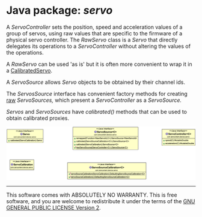# Java package: _servo_

A _ServoController_ sets the position, speed and acceleration values of a group of servos, using raw values that are specific to the firmware of a physical servo controller. The _RawServo_ class is a _Servo_ that directly delegates its operations to a _ServoController_ without altering the values of the operations.

A _RawServo_ can be used 'as is' but it is often more convenient to wrap it in a [CalibratedServo](com.iamcontent.device.servo.calibrate.md).

A _ServoSource_  allows _Servo_  objects to be obtained by their channel ids.

The _ServosSource_  interface has convenient factory methods for creating [raw](com.iamcontent.device.servo.raw.md) _ServoSources,_ which present a _ServoController_  as a _ServoSource._

_Servos_ and _ServoSources_ have _calibrated()_ methods that can be used to obtain calibrated proxies. 

![Class Diagram](../uml/com.iamcontent.device.servo.png)

---

This software comes with ABSOLUTELY NO WARRANTY. This is free software, and you are welcome to redistribute it
under the terms of the [GNU GENERAL PUBLIC LICENSE Version 2](https://www.gnu.org/licenses/gpl-2.0.html).
